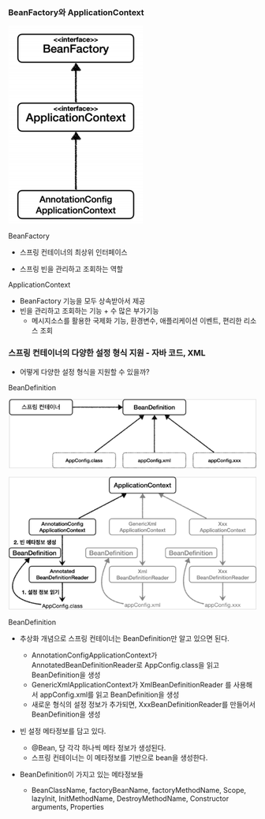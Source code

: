 

### BeanFactory와 ApplicationContext

![image-20230801161026128](img/image-20230801161026128.png)

BeanFactory

- 스프링 컨테이너의 최상위 인터페이스

- 스프링 빈을 관리하고 조회하는 역할

ApplicationContext

- BeanFactory 기능을 모두 상속받아서 제공
- 빈을 관리하고 조회하는 기능 + 수 많은 부가기능
  - 메시지소스를 활용한 국제화 기능, 환경변수, 애플리케이션 이벤트, 편리한 리소스 조회



### 스프링 컨테이너의 다양한 설정 형식 지원 - 자바 코드, XML

- 어떻게 다양한 설정 형식을 지원할 수 있을까?



BeanDefinition

![image-20230801161452346](img/image-20230801161452346.png)



![image-20230801162227156](img/image-20230801162227156.png)

BeanDefinition

- 추상화 개념으로 스프링 컨테이너는 BeanDefinition만 알고 있으면 된다.
  - AnnotationConfigApplicationContext가 AnnotatedBeanDefinitionReader로 AppConfig.class을 읽고 BeanDefinition을 생성
  - GenericXmlApplicationContext가 XmlBeanDefinitionReader 를 사용해서 appConfig.xml를 읽고 BeanDefinition을 생성
  - 새로운 형식의 설정 정보가 추가되면, XxxBeanDefinitionReader를 만들어서 BeanDefinition을 생성

- 빈 설정 메타정보를 담고 있다.
  - @Bean, <bean> 당 각각 하나씩 메타 정보가 생성된다.
  - 스프링 컨테이너는 이 메타정보를 기반으로 bean을 생성한다.

- BeanDefinition이 가지고 있는 메타정보들
  - BeanClassName, factoryBeanName, factoryMethodName, Scope, lazyInit, InitMethodName, DestroyMethodName, Constructor arguments, Properties


